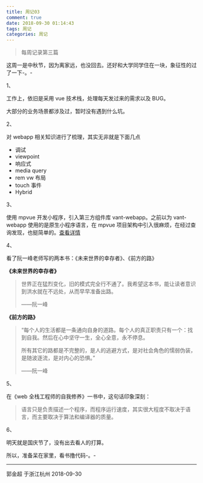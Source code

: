 ```yaml
---
title: 周记03
comment: true
date: 2018-09-30 01:14:43
tags: 周记
categories: 周记
---
```


> 每周记录第三篇

这周一是中秋节，因为离家远，也没回去。还好和大学同学住在一块，象征性的过了一下-。-

<!-- more -->

1、

工作上，依旧是采用 vue 技术栈，处理每天发过来的需求以及 BUG。

大部分的业务场景都涉及过，暂时没有遇到什么坑。

2、

对 webapp 相关知识进行了梳理，其实无非就是下面几点

- 调试
- viewpoint
- 响应式
- media query
- rem vw 布局
- touch 事件
- Hybrid

3、

使用 mpvue 开发小程序，引入第三方组件库 vant-webapp。之前以为 vant-webapp 使用的是原生小程序语言，在 mpvue 项目架构中引入很麻烦，在经过查询发现，也挺简单的。[查看详情](https://github.com/xxxsimons/mpvue-vant/blob/master/README.md)

4、

看了阮一峰老师写的两本书：《未来世界的幸存者》、《前方的路》

**《未来世界的幸存者》**

> 世界正在猛烈变化，旧的模式完全行不通了。我希望这本书，能让读者意识到洪水就在不远处，从而早早准备出路。
>
> ——阮一峰

**《前方的路》**

> “每个人的生活都是一条通向自身的道路。每个人的真正职责只有一个：找到自我。然后在心中坚守一生，全心全意，永不停息。
>
> 所有其它的路都是不完整的，是人的逃避方式，是对社会角色的懦弱伪装，是随波逐流，是对内心的恐惧。”
>
> ——阮一峰

5、

在《web 全栈工程师的自我修养》一书中，这句话印象深刻：

> 语言只是负责描述一个程序，而程序运行速度，其实很大程度不取决于语言，而主要取决于算法和编译器的质量。

6、

明天就是国庆节了，没有出去看人的打算。

所以，准备呆在家里，看书撸代码-。-

---

郭金超
于浙江杭州
2018-09-30

